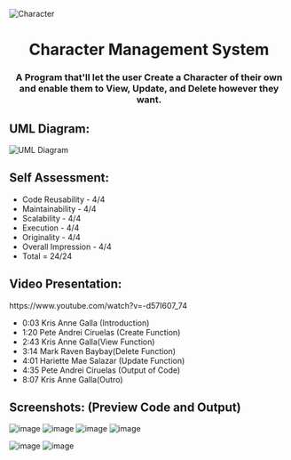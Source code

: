 ![Character](https://user-images.githubusercontent.com/116793842/206904592-c27a916e-effa-4de1-a2e5-d8649b794fea.png)

<h1 align="center">Character Management System</h1>
<h3 align="center">A Program that'll let the user Create a Character of their own and enable them to View, Update, and Delete however they want.</h3>

<h2 align="left">UML Diagram:</h2>

![UML Diagram](https://user-images.githubusercontent.com/116793842/206908675-219a1830-0a2c-4cd3-add7-076172184208.png)

<h2 align="left">Self Assessment:</h2>
<ul>
  <li>Code Reusability - 4/4</li>
  <li>Maintainability - 4/4</li>
  <li>Scalability - 4/4</li>
  <li>Execution - 4/4</li>
  <li>Originality - 4/4</li>
  <li>Overall Impression - 4/4</li>
  <li>Total = 24/24</li>
</ul>

<h2 align="left">Video Presentation:</h2>
https://www.youtube.com/watch?v=-d57I607_74

<ul>
  <li>0:03 Kris Anne Galla (Introduction)</li>
  <li>1:20 Pete Andrei Ciruelas (Create Function)</li>
  <li>2:43 Kris Anne Galla(View Function)</li>
  <li>3:14 Mark Raven Baybay(Delete Function)</li>
  <li>4:01 Hariette Mae Salazar (Update Function)</li>
  <li>4:35 Pete Andrei Ciruelas (Output of Code)</li>
  <li>8:07 Kris Anne Galla(Outro)</li>
</ul>

<h2 align="left">Screenshots: (Preview Code and Output)</h2>

![image](https://user-images.githubusercontent.com/116793842/206941158-d46edb45-0de8-4b1c-83d4-3fd713dde564.png)
![image](https://user-images.githubusercontent.com/116793842/206940718-67237192-9b6e-44db-9442-09a999fc9b92.png) ![image](https://user-images.githubusercontent.com/116793842/206941274-372c12b1-d192-47ea-9ef2-2132b7f320cc.png) ![image](https://user-images.githubusercontent.com/116793842/206941466-44131b35-8ac2-48c4-a0a8-269ea51370c4.png)


![image](https://user-images.githubusercontent.com/116793842/206941070-69ab6543-592f-4d55-925e-572acb7f19a8.png) ![image](https://user-images.githubusercontent.com/116793842/206941547-482baec7-8e3a-451b-9685-ab62cfea4c8e.png)
